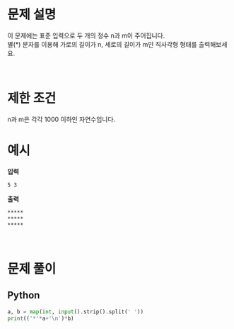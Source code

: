 # 문제 설명

이 문제에는 표준 입력으로 두 개의 정수 n과 m이 주어집니다. <br />
별(\*) 문자를 이용해 가로의 길이가 n, 세로의 길이가 m인 직사각형 형태를 출력해보세요.

<br />

# 제한 조건

n과 m은 각각 1000 이하인 자연수입니다.

# 예시

**입력**

```
5 3
```

**출력**

```
*****
*****
*****
```

<br />

# 문제 풀이

## Python

```py
a, b = map(int, input().strip().split(' '))
print(('*'*a+'\n')*b)
```
